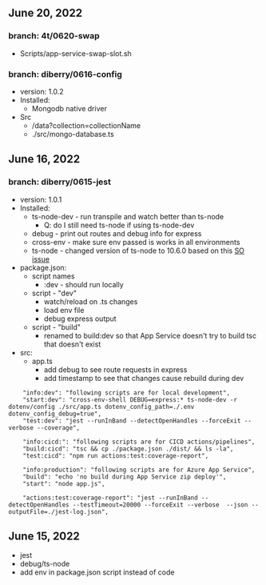 ## June 20, 2022

### branch: 4t/0620-swap
* Scripts/app-service-swap-slot.sh

### branch: diberry/0616-config
* version: 1.0.2
* Installed:
    * Mongodb native driver
* Src
    * /data?collection=collectionName
    * ./src/mongo-database.ts

## June 16, 2022

### 

### branch: diberry/0615-jest
* version: 1.0.1
* Installed:
    * ts-node-dev - run transpile and watch better than ts-node
        * Q: do I still need ts-node if using ts-node-dev
    * debug - print out routes and debug info for express
    * cross-env - make sure env passed is works in all environments
    * ts-node - changed version of ts-node to 10.6.0 based on this [SO issue](https://stackoverflow.com/questions/72586253/typescript-debug-failure-false-expression-non-string-value-passed-to-ts-reso)
* package.json:
    * script names
        * :dev - should run locally
    * script - "dev"
        * watch/reload on .ts changes
        * load env file
        * debug express output
    * script - "build"
        * renamed to build:dev so that App Service doesn't try to build tsc that doesn't exist 
* src:
    * app.ts
        * add debug to see route requests in express
        * add timestamp to see that changes cause rebuild during dev


```
    "info:dev": "following scripts are for local development",
    "start:dev": "cross-env-shell DEBUG=express:* ts-node-dev -r dotenv/config ./src/app.ts dotenv_config_path=./.env dotenv_config_debug=true",
    "test:dev": "jest --runInBand --detectOpenHandles --forceExit --verbose --coverage",

    "info:cicd:": "following scripts are for CICD actions/pipelines",
    "build:cicd": "tsc && cp ./package.json ./dist/ && ls -la",
    "test:cicd": "npm run actions:test:coverage-report",

    "info:production": "following scripts are for Azure App Service",
    "build": "echo 'no build during App Service zip deploy'",
    "start": "node app.js",

    "actions:test:coverage-report": "jest --runInBand --detectOpenHandles --testTimeout=20000 --forceExit --verbose  --json --outputFile=./jest-log.json",

```

## June 15, 2022

* jest
* debug/ts-node
* add env in package.json script instead of code